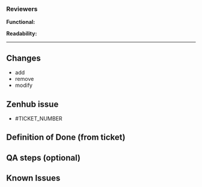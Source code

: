 ### Reviewers
**Functional:** 

**Readability:** 

---


## Changes
- add
- remove
- modify

## Zenhub issue 
- #TICKET_NUMBER

## Definition of Done (from ticket)

## QA steps (optional)

## Known Issues
